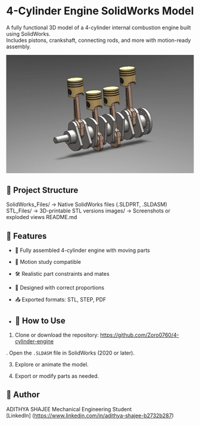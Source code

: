 # 4-Cylinder Engine SolidWorks Model

A fully functional 3D model of a 4-cylinder internal combustion engine built using SolidWorks.  
Includes pistons, crankshaft, connecting rods, and more with motion-ready assembly.

![Engine Preview](engine_preview.png)

## 📂 Project Structure 
SolidWorks_Files/ → Native SolidWorks files (.SLDPRT, .SLDASM) STL_Files/ → 3D-printable STL versions images/ → Screenshots or exploded views README.md 

## 🔧 Features

- 🧩 Fully assembled 4-cylinder engine with moving parts
- 🔄 Motion study compatible
- 🛠️ Realistic part constraints and mates
- 📏 Designed with correct proportions
- 📤 Exported formats: STL, STEP, PDF

- ## 🚀 How to Use

1. Clone or download the repository:
    https://github.com/Zoro0760/4-cylinder-engine
   
. Open the `.SLDASM` file in SolidWorks (2020 or later).

3. Explore or animate the model.

4. Export or modify parts as needed.

## 👤 Author

ADITHYA SHAJEE 
Mechanical Engineering Student  
[LinkedIn] (https://www.linkedin.com/in/adithya-shajee-b2732b287)
